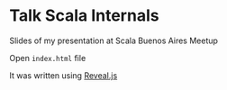 # Talk Scala Internals

Slides of my presentation at Scala Buenos Aires Meetup

Open `index.html` file

It was written using [Reveal.js](http://lab.hakim.se/reveal-js)

